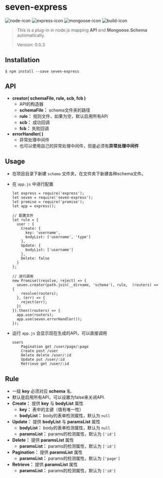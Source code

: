 # seven-express
![node-icon](https://img.shields.io/badge/node-6.2.2-blue.svg) ![express-icon](https://img.shields.io/badge/express-4.15.2-yellow.svg) ![mongoose-icon](https://img.shields.io/badge/mongoose-4.9.4-yellow.svg) ![build-icon](https://img.shields.io/badge/build-passing-brightgreen.svg)

> This is a plug-in in node.js mapping **API** and **Mongoose.Schema** automatically.
>
> Version: 0.0.3

## Installation

```
$ npm install --save seven-express
```

## API
+ **creator( schemaFile, rule, scb, fcb )**
    + API的构造器
    + **schemaFile：** schema文件夹的路径
    + **rule：** 规则文件，如果为空，默认启用所有APi
    + **scb：** 成功回调
    + **fcb：** 失败回调
+ **errorHandler( )**
    + 异常处理中间件
    + 也可以使用自己的异常处理中间件，但是必须有**异常处理中间件**

## Usage
+ 在项目目录下新建 ```schema``` 文件夹，在文件夹下新建各种schema文件。
+ 在 ```app.js``` 中进行配置

    ```
    let express = require('express');
    let seven = require('seven-express');
    let promise = require('promise');
    let app = express();

    // 配置文件
    let rule = {
      user : {
        Create: {
          key: 'username',
          bodyList: ['username', 'type']
        },
        Update: {
          bodyList: ['username']
        },
        Delete: false
      }
    };

    // 进行调用
    new Promise((resolve, reject) => {
      seven.creator(path.join(__dirname, 'schema'), rule,  (routers) => {
        resolve(routers);
      }, (err) => {
        reject(err);
      })
    }).then((routers) => {
      app.use(routers);
      app.use(seven.errorHandler());
    });
    ```
+ 运行 ```app.js``` 会显示现在生成的API，可以直接调用

    ```
    users
        Pagination get /user/page/:page
        Create post /user
        Delete delete /user/:id
        Update put /user/:id
        Retrieve get /user/:id
    ```

## Rule
+ 一级 **key** 必须对应 **schema** 名.
+ 默认是启用所有API，可以设置为false来关闭API.
+ **Create：** 提供 **key** 与 **bodyList** 属性
    + **key：** 表中的主键（值有唯一性）
    + **bodyList：** body的表单检测属性，默认为 ```null```
+ **Update：** 提供 **bodyList** 与 **paramsList** 属性
    + **bodyList：** body的表单检测属性，默认为 ```null```
    + **paramsList：** params的检测属性，默认为 ```['id']```
+ **Delete：** 提供 **paramsList** 属性
    + **paramsList：** params的检测属性，默认为 ```['id']```
+ **Pagination：** 提供 **paramsList** 属性
    + **paramsList：** params的检测属性，默认为 ```['page']```
+ **Retrieve：** 提供 **paramsList** 属性
    + **paramsList：** params的检测属性，默认为 ```['id']```


